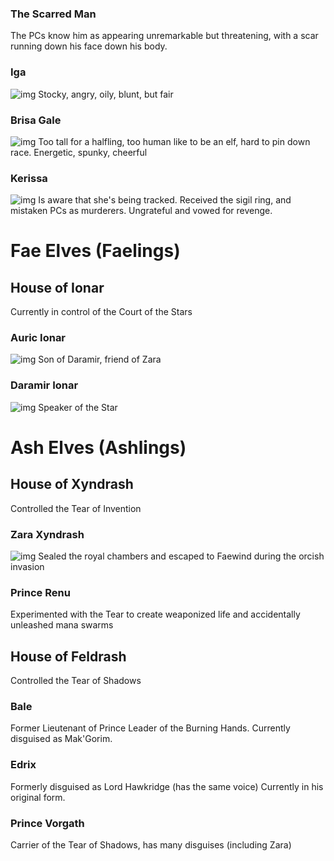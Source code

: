 ### The Scarred Man
The PCs know him as appearing unremarkable but threatening, with a scar running down his face down his body.

### Iga
![img](portrait-iga.jpg)
Stocky, angry, oily, blunt, but fair

### Brisa Gale
![img](portrait-brisa.jpg)
Too tall for a halfling, too human like to be an elf, hard to pin down race.
Energetic, spunky, cheerful

### Kerissa
![img](portrait-kerissa.jpg)
Is aware that she's being tracked. Received the sigil ring, and mistaken PCs as murderers.
Ungrateful and vowed for revenge.

# Fae Elves (Faelings)

## House of Ionar
Currently in control of the Court of the Stars

### Auric Ionar
![img](portrait-auric.jpg)
Son of Daramir, friend of Zara

### Daramir Ionar
![img](portrait-daramir.jpg)
Speaker of the Star

# Ash Elves (Ashlings)

## House of Xyndrash
Controlled the Tear of Invention

### Zara Xyndrash
![img](portrait-zara.jpg)
Sealed the royal chambers and escaped to Faewind during the orcish invasion

### Prince Renu
Experimented with the Tear to create weaponized life and accidentally unleashed mana swarms

## House of Feldrash
Controlled the Tear of Shadows

### Bale
Former Lieutenant of Prince Leader of the Burning Hands.
Currently disguised as Mak'Gorim.

### Edrix
Formerly disguised as Lord Hawkridge (has the same voice)
Currently in his original form.

### Prince Vorgath
Carrier of the Tear of Shadows, has many disguises (including Zara)
